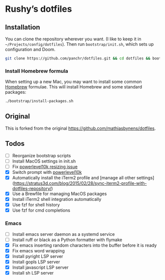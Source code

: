 # Rushy’s dotfiles

## Installation

You can clone the repository wherever you want. (I like to keep it in `~/Projects/config/dotfiles`). Then run `bootstrap/init.sh`, which sets up configuration and Doom.

```bash
git clone https://github.com/panchr/dotfiles.git && cd dotfiles && bootstrap/init.sh
```

### Install Homebrew formula

When setting up a new Mac, you may want to install some common [Homebrew](https://brew.sh/) formulae. This will install Homebrew and some standard packages:

```bash
./bootstrap/install-packages.sh
```

## Original

This is forked from the original https://github.com/mathiasbynens/dotfiles.

## Todos
- [ ] Reorganize bootstrap scripts
- [ ] Install MacOS settings in init.sh
- [ ] Fix [powerlevel10k resizing issue](https://github.com/romkatv/powerlevel10k?tab=readme-ov-file#mitigation)
- [x] Switch prompt with [powerlevel10k](https://github.com/romkatv/powerlevel10k)
- [x] Automatically install the iTerm2 profile and [manage all other settings] (https://stratus3d.com/blog/2015/02/28/sync-iterm2-profile-with-dotfiles-repository/)
- [x] Use a Brewfile for managing MacOS packages
- [x] Install iTerm2 shell integration automatically
- [x] Use fzf for shell history
- [x] Use fzf for cmd completions

### Emacs
- [ ] Install emacs server daemon as a systemd service
- [ ] Install ruff or black as a Python formatter with flymake
- [x] Fix emacs inserting random characters into the buffer before it is ready
- [x] Fix emacs word wrapping
- [x] Install pyright LSP server
- [x] Install gopls LSP server
- [x] Install javascript LSP server
- [x] Install sh LSP server

